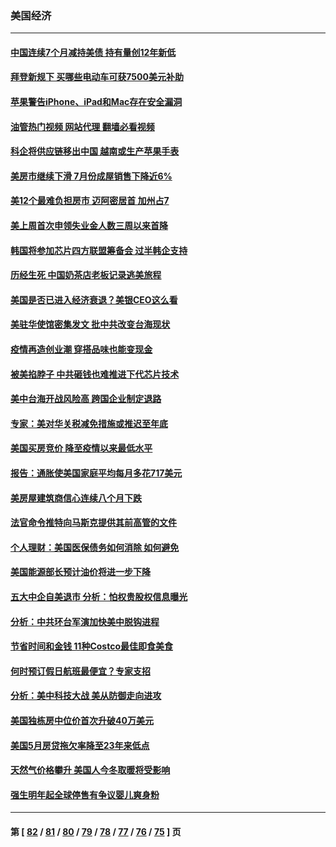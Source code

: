 ### 美国经济
---
#### [中国连续7个月减持美债 持有量创12年新低](../../pages/ncid1078158/n13805844.md?08200045) 
#### [拜登新规下 买哪些电动车可获7500美元补助](../../pages/ncid1078158/n13805753.md?08200045) 
#### [苹果警告iPhone、iPad和Mac存在安全漏洞](../../pages/ncid1078158/n13805570.md?08200045) 
#### [油管热门视频 网站代理 翻墙必看视频](http://209.222.30.114:81/youtube.html?08200045)
#### [科企将供应链移出中国 越南或生产苹果手表](../../pages/ncid1078158/n13805458.md?08200045) 
#### [美房市继续下滑 7月份成屋销售下降近6%](../../pages/ncid1078158/n13805444.md?08200045) 
#### [美12个最难负担房市 迈阿密居首 加州占7](../../pages/ncid1078158/n13805531.md?08200045) 
#### [美上周首次申领失业金人数三周以来首降](../../pages/ncid1078158/n13805402.md?08200045) 
#### [韩国将参加芯片四方联盟筹备会 过半韩企支持](../../pages/ncid1078158/n13805246.md?08200045) 
#### [历经生死 中国奶茶店老板记录逃美旅程](../../pages/ncid1078158/n13805185.md?08200045) 
#### [美国是否已进入经济衰退？美银CEO这么看](../../pages/ncid1078158/n13805146.md?08200045) 
#### [美驻华使馆密集发文 批中共改变台海现状](../../pages/ncid1078158/n13805136.md?08200045) 
#### [疫情再造创业潮 穿搭品味也能变现金](../../pages/ncid1078158/n13804846.md?08200045) 
#### [被美掐脖子 中共砸钱也难推进下代芯片技术](../../pages/ncid1078158/n13804047.md?08200045) 
#### [美中台海开战风险高 跨国企业制定退路](../../pages/ncid1078158/n13804488.md?08200045) 
#### [专家：美对华关税减免措施或推迟至年底](../../pages/ncid1078158/n13804428.md?08200045) 
#### [美国买房竞价 降至疫情以来最低水平](../../pages/ncid1078158/n13804232.md?08200045) 
#### [报告：通胀使美国家庭平均每月多花717美元](../../pages/ncid1078158/n13804030.md?08200045) 
#### [美房屋建筑商信心连续八个月下跌](../../pages/ncid1078158/n13803285.md?08200045) 
#### [法官命令推特向马斯克提供其前高管的文件](../../pages/ncid1078158/n13803237.md?08200045) 
#### [个人理财：美国医保债务如何消除 如何避免](../../pages/ncid1078158/n13802360.md?08200045) 
#### [美国能源部长预计油价将进一步下降](../../pages/ncid1078158/n13802638.md?08200045) 
#### [五大中企自美退市 分析：怕权贵股权信息曝光](../../pages/ncid1078158/n13802666.md?08200045) 
#### [分析：中共环台军演加快美中脱钩进程](../../pages/ncid1078158/n13801526.md?08200045) 
#### [节省时间和金钱 11种Costco最佳即食美食](../../pages/ncid1078158/n13792525.md?08200045) 
#### [何时预订假日航班最便宜？专家支招](../../pages/ncid1078158/n13800768.md?08200045) 
#### [分析：美中科技大战 美从防御走向进攻](../../pages/ncid1078158/n13802014.md?08200045) 
#### [美国独栋房中位价首次升破40万美元](../../pages/ncid1078158/n13801423.md?08200045) 
#### [美国5月房贷拖欠率降至23年来低点](../../pages/ncid1078158/n13801217.md?08200045) 
#### [天然气价格攀升 美国人今冬取暖将受影响](../../pages/ncid1078158/n13800918.md?08200045) 
#### [强生明年起全球停售有争议婴儿爽身粉](../../pages/ncid1078158/n13800779.md?08200045) 

---
#### 第 [ [82](./82.md?08200045) / [81](./81.md?08200045) / [80](./80.md?08200045) / [79](./79.md?08200045) / [78](./78.md?08200045) / [77](./77.md?08200045) / [76](./76.md?08200045) / [75](./75.md?08200045) ] 页
